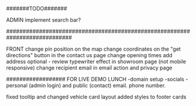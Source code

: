 #######TODO#######

ADMIN
implement search bar?

############################################################################

FRONT
change pin position on the map
change coordinates on the "get directions" button in the contact us page
change opening times
add address
optional - review typewriter effect in showroom page (not mobile responsive)
change recipient email in email action and privacy page

##################
FOR LIVE DEMO LUNCH
-domain setup
-socials
-personal (admin login) and public (contact) email. phone number.

fixed tooltip and changed vehicle card layout added styles to footer cards
